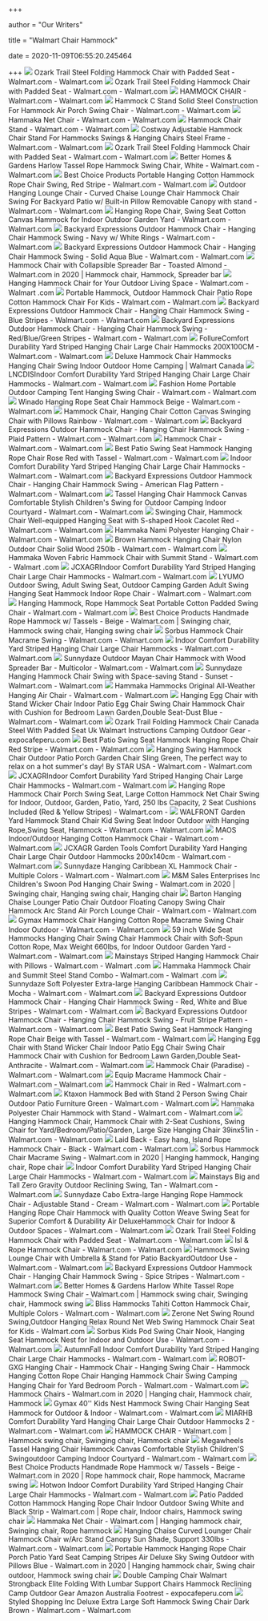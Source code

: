 +++
        
author = "Our Writers"
        
title = "Walmart Chair Hammock"
        
date = 2020-11-09T06:55:20.245464
        
+++
[ ![](https://i5.walmartimages.com/asr/4f95b0ae-38f6-4049-944f-88eae549cc75_4.eedb1b27846035142eed43f29cd280b2.png)](https://i5.walmartimages.com/asr/4f95b0ae-38f6-4049-944f-88eae549cc75_4.eedb1b27846035142eed43f29cd280b2.png) Ozark Trail Steel Folding Hammock Chair with Padded Seat - Walmart.com -  Walmart.com
[ ![](https://i5.walmartimages.com/asr/d1b208d2-dc2a-46dc-a868-7880f20cf203_1.f703da8a8f7a18c6f02a9531152bf945.jpeg)](https://i5.walmartimages.com/asr/d1b208d2-dc2a-46dc-a868-7880f20cf203_1.f703da8a8f7a18c6f02a9531152bf945.jpeg) Ozark Trail Steel Folding Hammock Chair with Padded Seat - Walmart.com -  Walmart.com
[ ![](https://i5.walmartimages.com/asr/c97f5f66-7da8-4d59-9d71-784d10e4b76d_1.76629efbaec64397909a04b81f4bca8f.jpeg?odnWidth=612&odnHeight=612&odnBg=ffffff)](https://i5.walmartimages.com/asr/c97f5f66-7da8-4d59-9d71-784d10e4b76d_1.76629efbaec64397909a04b81f4bca8f.jpeg?odnWidth=612&odnHeight=612&odnBg=ffffff) HAMMOCK CHAIR - Walmart.com - Walmart.com
[ ![](https://i5.walmartimages.com/asr/dfcb3e47-706b-4b2d-a495-d65627b0eb94_1.d1feca8501e1fde9301775e94b43fabe.jpeg?odnWidth=612&odnHeight=612&odnBg=ffffff)](https://i5.walmartimages.com/asr/dfcb3e47-706b-4b2d-a495-d65627b0eb94_1.d1feca8501e1fde9301775e94b43fabe.jpeg?odnWidth=612&odnHeight=612&odnBg=ffffff) Hammock C Stand Solid Steel Construction For Hammock Air Porch Swing Chair  - Walmart.com - Walmart.com
[ ![](https://i5.walmartimages.com/asr/d7415518-0e52-48df-aae9-183c13e75995_1.dfaa69596c6a71d0b0b6591f2c21873f.jpeg?odnWidth=612&odnHeight=612&odnBg=ffffff)](https://i5.walmartimages.com/asr/d7415518-0e52-48df-aae9-183c13e75995_1.dfaa69596c6a71d0b0b6591f2c21873f.jpeg?odnWidth=612&odnHeight=612&odnBg=ffffff) Hammaka Net Chair - Walmart.com - Walmart.com
[ ![](https://i5.walmartimages.com/asr/1d564c0f-a1b2-4ac3-860e-3d89f6b1f5fb_1.4bdbf39cae0fb6a7f0018e0333bf77d0.jpeg?odnWidth=612&odnHeight=612&odnBg=ffffff)](https://i5.walmartimages.com/asr/1d564c0f-a1b2-4ac3-860e-3d89f6b1f5fb_1.4bdbf39cae0fb6a7f0018e0333bf77d0.jpeg?odnWidth=612&odnHeight=612&odnBg=ffffff) Hammock Chair Stand - Walmart.com - Walmart.com
[ ![](https://i5.walmartimages.com/asr/0fd32468-3edc-4c7b-9b40-7d12b95dc968_1.6bd5b1c2dc74a3a799738d491705c965.jpeg?odnWidth=612&odnHeight=612&odnBg=ffffff)](https://i5.walmartimages.com/asr/0fd32468-3edc-4c7b-9b40-7d12b95dc968_1.6bd5b1c2dc74a3a799738d491705c965.jpeg?odnWidth=612&odnHeight=612&odnBg=ffffff) Costway Adjustable Hammock Chair Stand For Hammocks Swings & Hanging Chairs  Steel Frame - Walmart.com - Walmart.com
[ ![](https://i5.walmartimages.com/asr/563c0077-15ee-4357-9476-0320fde76421_2.42c767753e1a21ec82aed69b2cce1726.jpeg)](https://i5.walmartimages.com/asr/563c0077-15ee-4357-9476-0320fde76421_2.42c767753e1a21ec82aed69b2cce1726.jpeg) Ozark Trail Steel Folding Hammock Chair with Padded Seat - Walmart.com -  Walmart.com
[ ![](https://i5.walmartimages.com/asr/52b40c3a-7ceb-425b-87e5-5e975bdd8c34_1.812052cc911a1fc7d1b1e4fe162ee1ca.jpeg?odnWidth=612&odnHeight=612&odnBg=ffffff)](https://i5.walmartimages.com/asr/52b40c3a-7ceb-425b-87e5-5e975bdd8c34_1.812052cc911a1fc7d1b1e4fe162ee1ca.jpeg?odnWidth=612&odnHeight=612&odnBg=ffffff) Better Homes & Gardens Harlow Tassel Rope Hammock Swing Chair, White -  Walmart.com - Walmart.com
[ ![](https://i5.walmartimages.com/asr/9eb72ce6-c6c5-4caf-acc3-13506d5a6acf_1.9af512e512066b33351a1475102c5b41.jpeg)](https://i5.walmartimages.com/asr/9eb72ce6-c6c5-4caf-acc3-13506d5a6acf_1.9af512e512066b33351a1475102c5b41.jpeg) Best Choice Products Portable Hanging Cotton Hammock Rope Chair Swing, Red  Stripe - Walmart.com - Walmart.com
[ ![](https://i5.walmartimages.com/asr/3cd37479-4ee7-453c-bcc5-cacdcea5fd63_1.324f963556fc48a96a17ec97f8f06f65.jpeg?odnWidth=612&odnHeight=612&odnBg=ffffff)](https://i5.walmartimages.com/asr/3cd37479-4ee7-453c-bcc5-cacdcea5fd63_1.324f963556fc48a96a17ec97f8f06f65.jpeg?odnWidth=612&odnHeight=612&odnBg=ffffff) Outdoor Hanging Lounge Chair - Curved Chaise Lounge Chair Hammock Chair  Swing For Backyard Patio w/ Built-in Pillow Removable Canopy with stand -  Walmart.com - Walmart.com
[ ![](https://i5.walmartimages.com/asr/848f2b2e-cfab-41b6-883b-980a68ba20a3_1.a8e8f0148e29cd3f3dda22687b30ce22.jpeg?odnWidth=612&odnHeight=612&odnBg=ffffff)](https://i5.walmartimages.com/asr/848f2b2e-cfab-41b6-883b-980a68ba20a3_1.a8e8f0148e29cd3f3dda22687b30ce22.jpeg?odnWidth=612&odnHeight=612&odnBg=ffffff) Hanging Rope Chair, Swing Seat Cotton Canvas Hammock for Indoor Outdoor  Garden Yard - Walmart.com - Walmart.com
[ ![](https://i5.walmartimages.com/asr/6edf7999-69e3-4d2d-a949-255160d56afb_1.6b7451a274f099387aa8d42045888b6d.jpeg?odnWidth=612&odnHeight=612&odnBg=ffffff)](https://i5.walmartimages.com/asr/6edf7999-69e3-4d2d-a949-255160d56afb_1.6b7451a274f099387aa8d42045888b6d.jpeg?odnWidth=612&odnHeight=612&odnBg=ffffff) Backyard Expressions Outdoor Hammock Chair - Hanging Chair Hammock Swing -  Navy w/ White Rings - Walmart.com - Walmart.com
[ ![](https://i5.walmartimages.com/asr/e62ad714-921b-4410-8b0d-4bce4cff152b_1.f912b4dd78548a3c701ed8b4f871af56.jpeg?odnWidth=612&odnHeight=612&odnBg=ffffff)](https://i5.walmartimages.com/asr/e62ad714-921b-4410-8b0d-4bce4cff152b_1.f912b4dd78548a3c701ed8b4f871af56.jpeg?odnWidth=612&odnHeight=612&odnBg=ffffff) Backyard Expressions Outdoor Hammock Chair - Hanging Chair Hammock Swing -  Solid Aqua Blue - Walmart.com - Walmart.com
[ ![](https://i.pinimg.com/originals/e4/15/2e/e4152ea1b7d854c76adcbe86ffa8b401.jpg)](https://i.pinimg.com/originals/e4/15/2e/e4152ea1b7d854c76adcbe86ffa8b401.jpg) Hammock Chair with Collapsible Spreader Bar - Toasted Almond - Walmart.com  in 2020 | Hammock chair, Hammock, Spreader bar
[ ![](https://i5.walmartimages.com/asr/c2ee1e68-82c8-41a2-98dd-4acaef957c38.041e648fd2bff118f9b04d79c91dc5fb.jpeg?odnWidth=612&odnHeight=612&odnBg=ffffff)](https://i5.walmartimages.com/asr/c2ee1e68-82c8-41a2-98dd-4acaef957c38.041e648fd2bff118f9b04d79c91dc5fb.jpeg?odnWidth=612&odnHeight=612&odnBg=ffffff) Hanging Hammock Chair for Your Outdoor Living Space - Walmart.com - Walmart .com
[ ![](https://i5.walmartimages.com/asr/dfa802de-00b8-48af-8ec7-34b81621d662_1.da2b8a71fbbbb9dbbc8352104dbd9ebb.jpeg?odnWidth=612&odnHeight=612&odnBg=ffffff)](https://i5.walmartimages.com/asr/dfa802de-00b8-48af-8ec7-34b81621d662_1.da2b8a71fbbbb9dbbc8352104dbd9ebb.jpeg?odnWidth=612&odnHeight=612&odnBg=ffffff) Portable Hammock, Outdoor Hammock Chair Patio Rope Cotton Hammock Chair For  Kids - Walmart.com - Walmart.com
[ ![](https://i5.walmartimages.com/asr/54104f4c-2ab3-4c13-95dd-81a62aafbab8_1.12ac48cad2ba02eac857ff0735ad4bcf.jpeg?odnWidth=612&odnHeight=612&odnBg=ffffff)](https://i5.walmartimages.com/asr/54104f4c-2ab3-4c13-95dd-81a62aafbab8_1.12ac48cad2ba02eac857ff0735ad4bcf.jpeg?odnWidth=612&odnHeight=612&odnBg=ffffff) Backyard Expressions Outdoor Hammock Chair - Hanging Chair Hammock Swing -  Blue Stripes - Walmart.com - Walmart.com
[ ![](https://i5.walmartimages.com/asr/83867843-be7b-461d-946b-0b2318143a0d_3.d6d711eada0b861e0065fffac0723c52.jpeg?odnWidth=612&odnHeight=612&odnBg=ffffff)](https://i5.walmartimages.com/asr/83867843-be7b-461d-946b-0b2318143a0d_3.d6d711eada0b861e0065fffac0723c52.jpeg?odnWidth=612&odnHeight=612&odnBg=ffffff) Backyard Expressions Outdoor Hammock Chair - Hanging Chair Hammock Swing -  Red/Blue/Green Stripes - Walmart.com - Walmart.com
[ ![](https://i5.walmartimages.com/asr/c2d487e4-c6a1-4f3b-8091-2d8e3f89a8d2.a36f20aea17313571d071fc57ea8782f.jpeg?odnWidth=612&odnHeight=612&odnBg=ffffff)](https://i5.walmartimages.com/asr/c2d487e4-c6a1-4f3b-8091-2d8e3f89a8d2.a36f20aea17313571d071fc57ea8782f.jpeg?odnWidth=612&odnHeight=612&odnBg=ffffff) FollureComfort Durability Yard Striped Hanging Chair Large Chair Hammocks  200X100CM - Walmart.com - Walmart.com
[ ![](https://i5.walmartimages.com/asr/a63e08a4-c517-451c-87db-a5e96310e66d_1.3dbd0e87257e60d120a46c68a014f897.jpeg?odnHeight=2000&odnWidth=2000&odnBg=ffffff)](https://i5.walmartimages.com/asr/a63e08a4-c517-451c-87db-a5e96310e66d_1.3dbd0e87257e60d120a46c68a014f897.jpeg?odnHeight=2000&odnWidth=2000&odnBg=ffffff) Deluxe Hammock Chair Hammocks Hanging Chair Swing Indoor Outdoor Home  Camping | Walmart Canada
[ ![](https://i5.walmartimages.com/asr/70e507ff-012d-4285-8632-454e2dba0e37.2db825ed3684a47923f7b6b4b64ca50a.jpeg?odnWidth=612&odnHeight=612&odnBg=ffffff)](https://i5.walmartimages.com/asr/70e507ff-012d-4285-8632-454e2dba0e37.2db825ed3684a47923f7b6b4b64ca50a.jpeg?odnWidth=612&odnHeight=612&odnBg=ffffff) LNCDISIndoor Comfort Durability Yard Striped Hanging Chair Large Chair  Hammocks - Walmart.com - Walmart.com
[ ![](https://i5.walmartimages.com/asr/f55a170f-9a11-4c43-b518-6213eccc27eb.fcbee71d60c51e8929c32244e006a538.jpeg?odnWidth=612&odnHeight=612&odnBg=ffffff)](https://i5.walmartimages.com/asr/f55a170f-9a11-4c43-b518-6213eccc27eb.fcbee71d60c51e8929c32244e006a538.jpeg?odnWidth=612&odnHeight=612&odnBg=ffffff) Fashion Home Portable Outdoor Camping Tent Hanging Swing Chair - Walmart.com  - Walmart.com
[ ![](https://i5.walmartimages.com/asr/d1648786-f84f-47ea-92a3-0d5cf5084237_1.c2de5f66983fa841012c5d967eb499d8.jpeg?odnWidth=612&odnHeight=612&odnBg=ffffff)](https://i5.walmartimages.com/asr/d1648786-f84f-47ea-92a3-0d5cf5084237_1.c2de5f66983fa841012c5d967eb499d8.jpeg?odnWidth=612&odnHeight=612&odnBg=ffffff) Winado Hanging Rope Seat Chair Hammock Beige - Walmart.com - Walmart.com
[ ![](https://i5.walmartimages.com/asr/55895bea-34a6-4452-9dd2-46a0048833d6_1.e1d1b23e4bc0a6cf78447abc4789d4cc.jpeg?odnWidth=612&odnHeight=612&odnBg=ffffff)](https://i5.walmartimages.com/asr/55895bea-34a6-4452-9dd2-46a0048833d6_1.e1d1b23e4bc0a6cf78447abc4789d4cc.jpeg?odnWidth=612&odnHeight=612&odnBg=ffffff) Hammock Chair, Hanging Chair Cotton Canvas Swinging Chair with Pillows  Rainbow - Walmart.com - Walmart.com
[ ![](https://i5.walmartimages.com/asr/8da98710-d1af-456e-9fc6-3609f8727fc5_1.79ad0f355a903f58975047a41a54560e.jpeg?odnWidth=612&odnHeight=612&odnBg=ffffff)](https://i5.walmartimages.com/asr/8da98710-d1af-456e-9fc6-3609f8727fc5_1.79ad0f355a903f58975047a41a54560e.jpeg?odnWidth=612&odnHeight=612&odnBg=ffffff) Backyard Expressions Outdoor Hammock Chair - Hanging Chair Hammock Swing -  Plaid Pattern - Walmart.com - Walmart.com
[ ![](https://i5.walmartimages.com/asr/095158c2-9a42-4b2f-941a-c24f6a49a562.3caf882b84eb13413697ac7ef59ecf60.jpeg?odnWidth=612&odnHeight=612&odnBg=ffffff)](https://i5.walmartimages.com/asr/095158c2-9a42-4b2f-941a-c24f6a49a562.3caf882b84eb13413697ac7ef59ecf60.jpeg?odnWidth=612&odnHeight=612&odnBg=ffffff) Hammock Chair - Walmart.com - Walmart.com
[ ![](https://i5.walmartimages.com/asr/a68c5651-3d77-46d9-a405-7b65e87eda40_1.c1df4533999e2c0bace59dd09c7ae697.jpeg?odnWidth=612&odnHeight=612&odnBg=ffffff)](https://i5.walmartimages.com/asr/a68c5651-3d77-46d9-a405-7b65e87eda40_1.c1df4533999e2c0bace59dd09c7ae697.jpeg?odnWidth=612&odnHeight=612&odnBg=ffffff) Best Patio Swing Seat Hammock Hanging Rope Chair Rose Red with Tassel -  Walmart.com - Walmart.com
[ ![](https://i5.walmartimages.com/asr/c03851e3-a404-4f91-ad15-4d1373d880ce.98c212cb9ab787a2105e156688214e80.jpeg?odnWidth=612&odnHeight=612&odnBg=ffffff)](https://i5.walmartimages.com/asr/c03851e3-a404-4f91-ad15-4d1373d880ce.98c212cb9ab787a2105e156688214e80.jpeg?odnWidth=612&odnHeight=612&odnBg=ffffff) Indoor Comfort Durability Yard Striped Hanging Chair Large Chair Hammocks -  Walmart.com - Walmart.com
[ ![](https://i5.walmartimages.com/asr/56552a8e-beba-4a87-a810-46a3973026b4_1.4ba82ee837695de52f86dae61c52ae5d.jpeg?odnWidth=612&odnHeight=612&odnBg=ffffff)](https://i5.walmartimages.com/asr/56552a8e-beba-4a87-a810-46a3973026b4_1.4ba82ee837695de52f86dae61c52ae5d.jpeg?odnWidth=612&odnHeight=612&odnBg=ffffff) Backyard Expressions Outdoor Hammock Chair - Hanging Chair Hammock Swing -  American Flag Pattern - Walmart.com - Walmart.com
[ ![](https://i5.walmartimages.com/asr/3ec47f3f-520b-4be0-907f-094311ed0b00.9993b27d0a0f8f6dbb86b3d0a00b8b35.jpeg?odnWidth=612&odnHeight=612&odnBg=ffffff)](https://i5.walmartimages.com/asr/3ec47f3f-520b-4be0-907f-094311ed0b00.9993b27d0a0f8f6dbb86b3d0a00b8b35.jpeg?odnWidth=612&odnHeight=612&odnBg=ffffff) Tassel Hanging Chair Hammock Canvas Comfortable Stylish Children's Swing  for Outdoor Camping Indoor Courtyard - Walmart.com - Walmart.com
[ ![](https://i5.walmartimages.com/asr/289ce5a3-992d-4621-b9ad-e927908635ea.1a6c64906c30628a601542c482cbd3a3.jpeg?odnWidth=612&odnHeight=612&odnBg=ffffff)](https://i5.walmartimages.com/asr/289ce5a3-992d-4621-b9ad-e927908635ea.1a6c64906c30628a601542c482cbd3a3.jpeg?odnWidth=612&odnHeight=612&odnBg=ffffff) Swinging Chair, Hammock Chair Well-equipped Hanging Seat with S-shaped Hook  Cacolet Red - Walmart.com - Walmart.com
[ ![](https://i5.walmartimages.com/asr/1f8ffa83-ba04-4761-bdf1-3858906b6c9d_1.68978b4ffe5709530f2623ac32d9808a.jpeg?odnWidth=612&odnHeight=612&odnBg=ffffff)](https://i5.walmartimages.com/asr/1f8ffa83-ba04-4761-bdf1-3858906b6c9d_1.68978b4ffe5709530f2623ac32d9808a.jpeg?odnWidth=612&odnHeight=612&odnBg=ffffff) Hammaka Nami Polyester Hanging Chair - Walmart.com - Walmart.com
[ ![](https://i5.walmartimages.com/asr/f3693f1c-bb3a-47c4-86f0-3f4efc2d8cf7_1.9845c780b3704704e2c3045b81016185.jpeg?odnWidth=612&odnHeight=612&odnBg=ffffff)](https://i5.walmartimages.com/asr/f3693f1c-bb3a-47c4-86f0-3f4efc2d8cf7_1.9845c780b3704704e2c3045b81016185.jpeg?odnWidth=612&odnHeight=612&odnBg=ffffff) Brown Hammock Hanging Chair Nylon Outdoor Chair Solid Wood 250lb - Walmart.com  - Walmart.com
[ ![](https://i5.walmartimages.com/asr/2d44f321-a4e3-4e6c-aa62-d849c2bce7ea_1.f5744e1022749ed3a6f822d4d3671355.jpeg?odnWidth=612&odnHeight=612&odnBg=ffffff)](https://i5.walmartimages.com/asr/2d44f321-a4e3-4e6c-aa62-d849c2bce7ea_1.f5744e1022749ed3a6f822d4d3671355.jpeg?odnWidth=612&odnHeight=612&odnBg=ffffff) Hammaka Woven Fabric Hammock Chair with Summit Stand - Walmart.com - Walmart .com
[ ![](https://i5.walmartimages.com/asr/d2677612-7894-4e32-8f06-91040da31d1e.77f93dad90998d2a2b8e08c381a4e22e.jpeg?odnWidth=612&odnHeight=612&odnBg=ffffff)](https://i5.walmartimages.com/asr/d2677612-7894-4e32-8f06-91040da31d1e.77f93dad90998d2a2b8e08c381a4e22e.jpeg?odnWidth=612&odnHeight=612&odnBg=ffffff) JCXAGRIndoor Comfort Durability Yard Striped Hanging Chair Large Chair  Hammocks - Walmart.com - Walmart.com
[ ![](https://i5.walmartimages.com/asr/ee7147c1-416f-4dc9-aad4-7d4815fb41d2_1.b821707f905ae75b42759cd2baba65de.jpeg?odnWidth=612&odnHeight=612&odnBg=ffffff)](https://i5.walmartimages.com/asr/ee7147c1-416f-4dc9-aad4-7d4815fb41d2_1.b821707f905ae75b42759cd2baba65de.jpeg?odnWidth=612&odnHeight=612&odnBg=ffffff) LYUMO Outdoor Swing, Adult Swing Seat, Outdoor Camping Garden Adult Swing  Hanging Seat Hammock Indoor Rope Chair - Walmart.com - Walmart.com
[ ![](https://i5.walmartimages.com/asr/5a9bd14b-ad8b-4dcb-b2f6-8e2ed18c4a4d_1.7f4a95b7b5c97a646e32073fe0e83763.jpeg?odnWidth=612&odnHeight=612&odnBg=ffffff)](https://i5.walmartimages.com/asr/5a9bd14b-ad8b-4dcb-b2f6-8e2ed18c4a4d_1.7f4a95b7b5c97a646e32073fe0e83763.jpeg?odnWidth=612&odnHeight=612&odnBg=ffffff) Hanging Hammock, Rope Hammock Seat Portable Cotton Padded Swing Chair -  Walmart.com - Walmart.com
[ ![](https://i.pinimg.com/474x/15/03/7f/15037f3a78c5b8d1e2ab8abe0dd8be6d.jpg)](https://i.pinimg.com/474x/15/03/7f/15037f3a78c5b8d1e2ab8abe0dd8be6d.jpg) Best Choice Products Handmade Rope Hammock w/ Tassels - Beige - Walmart.com  | Swinging chair, Hammock swing chair, Hanging swing chair
[ ![](https://i5.walmartimages.com/asr/71930400-56ad-4c97-8b95-9250fb0d9fc4_1.615182e85901ed618b4f677f0e1e4274.jpeg?odnWidth=612&odnHeight=612&odnBg=ffffff)](https://i5.walmartimages.com/asr/71930400-56ad-4c97-8b95-9250fb0d9fc4_1.615182e85901ed618b4f677f0e1e4274.jpeg?odnWidth=612&odnHeight=612&odnBg=ffffff) Sorbus Hammock Chair Macrame Swing - Walmart.com - Walmart.com
[ ![](https://i5.walmartimages.com/asr/9f9a2aa7-920c-4093-a75e-879b345a7d90.542d038473c1ec00aa4bb0bcd1d08380.jpeg?odnWidth=612&odnHeight=612&odnBg=ffffff)](https://i5.walmartimages.com/asr/9f9a2aa7-920c-4093-a75e-879b345a7d90.542d038473c1ec00aa4bb0bcd1d08380.jpeg?odnWidth=612&odnHeight=612&odnBg=ffffff) Indoor Comfort Durability Yard Striped Hanging Chair Large Chair Hammocks -  Walmart.com - Walmart.com
[ ![](https://i5.walmartimages.com/asr/34fc144a-e69c-4377-a151-7935714ea580_1.d035d7059e90939960a3259edd117588.jpeg?odnWidth=612&odnHeight=612&odnBg=ffffff)](https://i5.walmartimages.com/asr/34fc144a-e69c-4377-a151-7935714ea580_1.d035d7059e90939960a3259edd117588.jpeg?odnWidth=612&odnHeight=612&odnBg=ffffff) Sunnydaze Outdoor Mayan Chair Hammock with Wood Spreader Bar - Multicolor -  Walmart.com - Walmart.com
[ ![](https://i5.walmartimages.com/asr/35540fe7-764a-4ddf-8679-dd06e82ba385_1.6754f33f2cc24dd8e86748c22eeea675.jpeg?odnWidth=612&odnHeight=612&odnBg=ffffff)](https://i5.walmartimages.com/asr/35540fe7-764a-4ddf-8679-dd06e82ba385_1.6754f33f2cc24dd8e86748c22eeea675.jpeg?odnWidth=612&odnHeight=612&odnBg=ffffff) Sunnydaze Hanging Hammock Chair Swing with Space-saving Stand - Sunset -  Walmart.com - Walmart.com
[ ![](https://i5.walmartimages.com/asr/218daeeb-be14-4595-8841-8ab5511b6ed2_1.c4849b8f5043e536921970aaec660cd4.jpeg?odnWidth=612&odnHeight=612&odnBg=ffffff)](https://i5.walmartimages.com/asr/218daeeb-be14-4595-8841-8ab5511b6ed2_1.c4849b8f5043e536921970aaec660cd4.jpeg?odnWidth=612&odnHeight=612&odnBg=ffffff) Hammaka Hammocks Original All-Weather Hanging Air Chair - Walmart.com -  Walmart.com
[ ![](https://i5.walmartimages.com/asr/c36d66c8-640e-4284-9607-4ff0bb399caf.ec2db3c40fc29490856d5cd132ef0ece.jpeg?odnWidth=2000&odnHeight=2000&odnBg=ffffff)](https://i5.walmartimages.com/asr/c36d66c8-640e-4284-9607-4ff0bb399caf.ec2db3c40fc29490856d5cd132ef0ece.jpeg?odnWidth=2000&odnHeight=2000&odnBg=ffffff) Hanging Egg Chair with Stand Wicker Chair Indoor Patio Egg Chair Swing  Chair Hammock Chair with Cushion for Bedroom Lawn Garden,Double Seat-Dust  Blue - Walmart.com - Walmart.com
[ ![](https://www.expocafeperu.com/w/2020/08/ozark-trail-folding-hammock-chair-canada-steel-with-padded-seat-uk-walmart-instructions-camping.JPG)](https://www.expocafeperu.com/w/2020/08/ozark-trail-folding-hammock-chair-canada-steel-with-padded-seat-uk-walmart-instructions-camping.JPG) Ozark Trail Folding Hammock Chair Canada Steel With Padded Seat Uk Walmart  Instructions Camping Outdoor Gear - expocafeperu.com
[ ![](https://i5.walmartimages.com/asr/258fd479-b1ce-4910-8966-cd5491d17328_1.993147d2771c48efca1d665bd45055e8.jpeg?odnWidth=612&odnHeight=612&odnBg=ffffff)](https://i5.walmartimages.com/asr/258fd479-b1ce-4910-8966-cd5491d17328_1.993147d2771c48efca1d665bd45055e8.jpeg?odnWidth=612&odnHeight=612&odnBg=ffffff) Best Patio Swing Seat Hammock Hanging Rope Chair Red Stripe - Walmart.com -  Walmart.com
[ ![](https://i5.walmartimages.com/asr/9fd680ed-2908-4e3c-89b3-a2f8398a5013_1.42aa014e31579a376424900fc02103de.jpeg?odnWidth=612&odnHeight=612&odnBg=ffffff)](https://i5.walmartimages.com/asr/9fd680ed-2908-4e3c-89b3-a2f8398a5013_1.42aa014e31579a376424900fc02103de.jpeg?odnWidth=612&odnHeight=612&odnBg=ffffff) Hanging Swing Hammock Chair Outdoor Patio Porch Garden Chair Sling Green,  The perfect way to relax on a hot summer's day! By STAR USA - Walmart.com -  Walmart.com
[ ![](https://i5.walmartimages.com/asr/7dadac6d-406d-4920-8770-0cea61ff8afa.a8aac394fa43ef4dc0e6e42493ff5825.jpeg?odnWidth=612&odnHeight=612&odnBg=ffffff)](https://i5.walmartimages.com/asr/7dadac6d-406d-4920-8770-0cea61ff8afa.a8aac394fa43ef4dc0e6e42493ff5825.jpeg?odnWidth=612&odnHeight=612&odnBg=ffffff) JCXAGRIndoor Comfort Durability Yard Striped Hanging Chair Large Chair  Hammocks - Walmart.com - Walmart.com
[ ![](https://i5.walmartimages.com/asr/63deafc4-c099-4beb-a314-cf622fd207fd_1.3e059771472073bc43e00cc8692f8046.jpeg?odnWidth=612&odnHeight=612&odnBg=ffffff)](https://i5.walmartimages.com/asr/63deafc4-c099-4beb-a314-cf622fd207fd_1.3e059771472073bc43e00cc8692f8046.jpeg?odnWidth=612&odnHeight=612&odnBg=ffffff) Hanging Rope Hammock Chair Porch Swing Seat, Large Cotton Hammock Net Chair  Swing for Indoor, Outdoor, Garden, Patio, Yard, 250 lbs Capacity, 2 Seat  Cushions Included (Red & Yellow Stripes) - Walmart.com -
[ ![](https://i5.walmartimages.com/asr/4bd3d49a-0cc4-4894-b120-df348095e679_1.53c7bf49eecc4b8edcf8180b59f2a622.jpeg?odnWidth=612&odnHeight=612&odnBg=ffffff)](https://i5.walmartimages.com/asr/4bd3d49a-0cc4-4894-b120-df348095e679_1.53c7bf49eecc4b8edcf8180b59f2a622.jpeg?odnWidth=612&odnHeight=612&odnBg=ffffff) WALFRONT Garden Yard Hammock Stand Chair Kid Swing Seat Indoor Outdoor with  Hanging Rope,Swing Seat, Hammock - Walmart.com - Walmart.com
[ ![](https://i5.walmartimages.com/asr/e7d169b8-54a9-4906-8a68-cb0b64a3670e_1.234a2e560be14d2be69f87d81a45627c.jpeg?odnWidth=612&odnHeight=612&odnBg=ffffff)](https://i5.walmartimages.com/asr/e7d169b8-54a9-4906-8a68-cb0b64a3670e_1.234a2e560be14d2be69f87d81a45627c.jpeg?odnWidth=612&odnHeight=612&odnBg=ffffff) MAOS Indoor/Outdoor Hanging Cotton Hammock Chair - Walmart.com - Walmart.com
[ ![](https://i5.walmartimages.com/asr/06437450-5d29-4106-9fa0-f354a6b3edc0.7397862c946d1d2c9171e33edc8093bd.jpeg?odnWidth=612&odnHeight=612&odnBg=ffffff)](https://i5.walmartimages.com/asr/06437450-5d29-4106-9fa0-f354a6b3edc0.7397862c946d1d2c9171e33edc8093bd.jpeg?odnWidth=612&odnHeight=612&odnBg=ffffff) JCXAGR Garden Tools Comfort Durability Yard Hanging Chair Large Chair  Outdoor Hammocks 200x140cm - Walmart.com - Walmart.com
[ ![](https://i5.walmartimages.com/asr/db3e47a7-68de-4d51-9cea-c64a30c0d7bd.714082920ca64a04ae295aa1a278f438.jpeg?odnWidth=612&odnHeight=612&odnBg=ffffff)](https://i5.walmartimages.com/asr/db3e47a7-68de-4d51-9cea-c64a30c0d7bd.714082920ca64a04ae295aa1a278f438.jpeg?odnWidth=612&odnHeight=612&odnBg=ffffff) Sunnydaze Hanging Caribbean XL Hammock Chair - Multiple Colors - Walmart.com  - Walmart.com
[ ![](https://i.pinimg.com/originals/b5/ce/08/b5ce08d04a4ba92743625013377756e1.jpg)](https://i.pinimg.com/originals/b5/ce/08/b5ce08d04a4ba92743625013377756e1.jpg) M&M Sales Enterprises Inc Children's Swoon Pod Hanging Chair Swing - Walmart.com  in 2020 | Swinging chair, Hanging swing chair, Hanging chair
[ ![](https://i5.walmartimages.com/asr/56c0dde1-91a8-4945-9982-7a08746d2839_1.870bdfa7c6cc71a4a75323986d06f61f.jpeg?odnWidth=612&odnHeight=612&odnBg=ffffff)](https://i5.walmartimages.com/asr/56c0dde1-91a8-4945-9982-7a08746d2839_1.870bdfa7c6cc71a4a75323986d06f61f.jpeg?odnWidth=612&odnHeight=612&odnBg=ffffff) Barton Hanging Chaise Lounger Patio Chair Outdoor Floating Canopy Swing  Chair Hammock Arc Stand Air Porch Lounge Chair - Walmart.com - Walmart.com
[ ![](https://i5.walmartimages.com/asr/ef936b19-465f-4c5d-a139-4c6b17aa4935.908c2bfb55e033f7ee4844dcee45c76b.jpeg?odnWidth=612&odnHeight=612&odnBg=ffffff)](https://i5.walmartimages.com/asr/ef936b19-465f-4c5d-a139-4c6b17aa4935.908c2bfb55e033f7ee4844dcee45c76b.jpeg?odnWidth=612&odnHeight=612&odnBg=ffffff) Gymax Hammock Chair Hanging Cotton Rope Macrame Swing Chair Indoor Outdoor  - Walmart.com - Walmart.com
[ ![](https://i5.walmartimages.com/asr/cc7ea7ce-afc3-4cff-a66a-3a7c8d7e7357.042068f044b2e863908c1ed906a209b4.jpeg?odnWidth=612&odnHeight=612&odnBg=ffffff)](https://i5.walmartimages.com/asr/cc7ea7ce-afc3-4cff-a66a-3a7c8d7e7357.042068f044b2e863908c1ed906a209b4.jpeg?odnWidth=612&odnHeight=612&odnBg=ffffff) 59 inch Wide Seat Hammocks Hanging Chair Swing Chair Hammock Chair with  Soft-Spun Cotton Rope, Max Weight 660lbs, for Indoor Outdoor Garden Yard -  Walmart.com - Walmart.com
[ ![](https://i5.walmartimages.com/asr/3c718e58-9db7-4bba-a1da-fbe403bf73ff_2.8d32f55c7462a4e62de7e53209f57f13.jpeg?odnWidth=612&odnHeight=612&odnBg=ffffff)](https://i5.walmartimages.com/asr/3c718e58-9db7-4bba-a1da-fbe403bf73ff_2.8d32f55c7462a4e62de7e53209f57f13.jpeg?odnWidth=612&odnHeight=612&odnBg=ffffff) Mainstays Striped Hanging Hammock Chair with Pillows - Walmart.com - Walmart .com
[ ![](https://i5.walmartimages.com/asr/252ea581-562d-476a-889c-683f987cd9f1_1.e8d4ef541d1143176d31866607517eaa.jpeg?odnWidth=612&odnHeight=612&odnBg=ffffff)](https://i5.walmartimages.com/asr/252ea581-562d-476a-889c-683f987cd9f1_1.e8d4ef541d1143176d31866607517eaa.jpeg?odnWidth=612&odnHeight=612&odnBg=ffffff) Hammaka Hammock Chair and Summit Steel Stand Combo - Walmart.com - Walmart .com
[ ![](https://i5.walmartimages.com/asr/ae38779d-4408-4227-a9a9-8c8e248b3995_1.c9da94ec987e714495517da88bce3ba4.jpeg?odnWidth=612&odnHeight=612&odnBg=ffffff)](https://i5.walmartimages.com/asr/ae38779d-4408-4227-a9a9-8c8e248b3995_1.c9da94ec987e714495517da88bce3ba4.jpeg?odnWidth=612&odnHeight=612&odnBg=ffffff) Sunnydaze Soft Polyester Extra-large Hanging Caribbean Hammock Chair -  Mocha - Walmart.com - Walmart.com
[ ![](https://i5.walmartimages.com/asr/c7f834f9-669e-4030-8a4c-ee4a99059e64_1.3817fdf4964446684cad400877a5eb65.jpeg?odnWidth=612&odnHeight=612&odnBg=ffffff)](https://i5.walmartimages.com/asr/c7f834f9-669e-4030-8a4c-ee4a99059e64_1.3817fdf4964446684cad400877a5eb65.jpeg?odnWidth=612&odnHeight=612&odnBg=ffffff) Backyard Expressions Outdoor Hammock Chair - Hanging Chair Hammock Swing -  Red, White and Blue Stripes - Walmart.com - Walmart.com
[ ![](https://i5.walmartimages.com/asr/90727513-c4d7-42d2-a963-38e131c71aea_1.d65265c60a389dad8daa547b68f2dc8c.jpeg?odnWidth=612&odnHeight=612&odnBg=ffffff)](https://i5.walmartimages.com/asr/90727513-c4d7-42d2-a963-38e131c71aea_1.d65265c60a389dad8daa547b68f2dc8c.jpeg?odnWidth=612&odnHeight=612&odnBg=ffffff) Backyard Expressions Outdoor Hammock Chair - Hanging Chair Hammock Swing -  Fruit Stripe Pattern - Walmart.com - Walmart.com
[ ![](https://i5.walmartimages.com/asr/75f5ef2a-3841-4e7a-b57c-c7838108bb73_1.d4d2a75954e65fa755b3e037eb12f258.jpeg?odnWidth=612&odnHeight=612&odnBg=ffffff)](https://i5.walmartimages.com/asr/75f5ef2a-3841-4e7a-b57c-c7838108bb73_1.d4d2a75954e65fa755b3e037eb12f258.jpeg?odnWidth=612&odnHeight=612&odnBg=ffffff) Best Patio Swing Seat Hammock Hanging Rope Chair Beige with Tassel - Walmart.com  - Walmart.com
[ ![](https://i5.walmartimages.com/asr/e199cb48-2713-44a3-b9dc-64261bf8e6b9.0c26bdf34fda705e78a1566ccdcd774c.jpeg?odnWidth=612&odnHeight=612&odnBg=ffffff)](https://i5.walmartimages.com/asr/e199cb48-2713-44a3-b9dc-64261bf8e6b9.0c26bdf34fda705e78a1566ccdcd774c.jpeg?odnWidth=612&odnHeight=612&odnBg=ffffff) Hanging Egg Chair with Stand Wicker Chair Indoor Patio Egg Chair Swing  Chair Hammock Chair with Cushion for Bedroom Lawn Garden,Double Seat-Anthracite  - Walmart.com - Walmart.com
[ ![](https://i5.walmartimages.com/asr/fc04b911-5bba-4160-801a-bf06cf463b42_1.f0bfc101fe311689cbd5964f0c1dbcbe.jpeg?odnWidth=612&odnHeight=612&odnBg=ffffff)](https://i5.walmartimages.com/asr/fc04b911-5bba-4160-801a-bf06cf463b42_1.f0bfc101fe311689cbd5964f0c1dbcbe.jpeg?odnWidth=612&odnHeight=612&odnBg=ffffff) Hammock Chair (Paradise) - Walmart.com - Walmart.com
[ ![](https://i5.walmartimages.com/asr/aa5715ea-6937-4cf7-a79a-5b108719c08d_1.9caddbe5346cda569d6acc6e0b875b48.jpeg?odnWidth=612&odnHeight=612&odnBg=ffffff)](https://i5.walmartimages.com/asr/aa5715ea-6937-4cf7-a79a-5b108719c08d_1.9caddbe5346cda569d6acc6e0b875b48.jpeg?odnWidth=612&odnHeight=612&odnBg=ffffff) Equip Macrame Hammock Chair - Walmart.com - Walmart.com
[ ![](https://i5.walmartimages.com/asr/1c905284-1ea6-4685-9dde-0dfad354ab29_1.33c929f7b88be47e9c743d41755bdc22.jpeg?odnWidth=612&odnHeight=612&odnBg=ffffff)](https://i5.walmartimages.com/asr/1c905284-1ea6-4685-9dde-0dfad354ab29_1.33c929f7b88be47e9c743d41755bdc22.jpeg?odnWidth=612&odnHeight=612&odnBg=ffffff) Hammock Chair in Red - Walmart.com - Walmart.com
[ ![](https://i5.walmartimages.com/asr/dad4e6c7-7df6-4069-b1a4-323c4b9b0ab0_1.4802cc69c3377e44fb35685b4bc0e6e3.jpeg?odnWidth=612&odnHeight=612&odnBg=ffffff)](https://i5.walmartimages.com/asr/dad4e6c7-7df6-4069-b1a4-323c4b9b0ab0_1.4802cc69c3377e44fb35685b4bc0e6e3.jpeg?odnWidth=612&odnHeight=612&odnBg=ffffff) Ktaxon Hammock Bed with Stand 2 Person Swing Chair Outdoor Patio Furniture  Green - Walmart.com - Walmart.com
[ ![](https://i5.walmartimages.com/asr/3f5e4804-7cf3-4a51-bccb-3b05ffe007a9_1.cedd0a7ca83a1946e07d7a5b125d9539.jpeg?odnWidth=612&odnHeight=612&odnBg=ffffff)](https://i5.walmartimages.com/asr/3f5e4804-7cf3-4a51-bccb-3b05ffe007a9_1.cedd0a7ca83a1946e07d7a5b125d9539.jpeg?odnWidth=612&odnHeight=612&odnBg=ffffff) Hammaka Polyester Chair Hammock with Stand - Walmart.com - Walmart.com
[ ![](https://i5.walmartimages.com/asr/cc2293d4-76d4-49ed-afc0-6130db978d1f.73a2a3dd5469be7395006eb2dadcdb9f.jpeg?odnWidth=612&odnHeight=612&odnBg=ffffff)](https://i5.walmartimages.com/asr/cc2293d4-76d4-49ed-afc0-6130db978d1f.73a2a3dd5469be7395006eb2dadcdb9f.jpeg?odnWidth=612&odnHeight=612&odnBg=ffffff) Hanging Hammock Chair, Hammock Chair with 2-Seat Cushions, Swing Chair for  Yard/Bedroom/Patio/Garden, Large Size Hanging Chair 39inx51in - Walmart.com  - Walmart.com
[ ![](https://i5.walmartimages.com/asr/a9406a1a-60d9-4607-86c8-868a7df30e18_1.c1980da1b71dad06ec33a064aeece184.jpeg?odnWidth=612&odnHeight=612&odnBg=ffffff)](https://i5.walmartimages.com/asr/a9406a1a-60d9-4607-86c8-868a7df30e18_1.c1980da1b71dad06ec33a064aeece184.jpeg?odnWidth=612&odnHeight=612&odnBg=ffffff) Laid Back - Easy hang, Island Rope Hammock Chair - Black - Walmart.com -  Walmart.com
[ ![](https://i.pinimg.com/236x/ed/23/48/ed2348794d84db3e031063efbf2d3f68.jpg)](https://i.pinimg.com/236x/ed/23/48/ed2348794d84db3e031063efbf2d3f68.jpg) Sorbus Hammock Chair Macrame Swing - Walmart.com in 2020 | Hanging hammock,  Hanging chair, Rope chair
[ ![](https://i5.walmartimages.com/asr/5ce0b082-ae4f-4b37-b06d-b4c8625a532d.333b98b84feb1fd92914d3ae97161b4c.jpeg?odnWidth=612&odnHeight=612&odnBg=ffffff)](https://i5.walmartimages.com/asr/5ce0b082-ae4f-4b37-b06d-b4c8625a532d.333b98b84feb1fd92914d3ae97161b4c.jpeg?odnWidth=612&odnHeight=612&odnBg=ffffff) Indoor Comfort Durability Yard Striped Hanging Chair Large Chair Hammocks -  Walmart.com - Walmart.com
[ ![](https://i5.walmartimages.com/asr/7b91cbec-50d5-478d-80e7-844a4aba4833_2.1e97ca3be3655741869eabc16b8140ff.jpeg)](https://i5.walmartimages.com/asr/7b91cbec-50d5-478d-80e7-844a4aba4833_2.1e97ca3be3655741869eabc16b8140ff.jpeg) Mainstays Big and Tall Zero Gravity Outdoor Reclining Swing, Tan - Walmart.com  - Walmart.com
[ ![](https://i5.walmartimages.com/asr/0a376ccc-742b-4f60-b16f-00da93e2f270_1.9a27d92ab72db754f7e8ecb52377fe73.jpeg?odnWidth=612&odnHeight=612&odnBg=ffffff)](https://i5.walmartimages.com/asr/0a376ccc-742b-4f60-b16f-00da93e2f270_1.9a27d92ab72db754f7e8ecb52377fe73.jpeg?odnWidth=612&odnHeight=612&odnBg=ffffff) Sunnydaze Cabo Extra-large Hanging Rope Hammock Chair - Adjustable Stand -  Cream - Walmart.com - Walmart.com
[ ![](https://i5.walmartimages.com/asr/42f83be5-7034-4b60-93b4-0faada60fbd3_1.17f0959537131e770a7b0bdcc6b8ad1d.jpeg?odnWidth=612&odnHeight=612&odnBg=ffffff)](https://i5.walmartimages.com/asr/42f83be5-7034-4b60-93b4-0faada60fbd3_1.17f0959537131e770a7b0bdcc6b8ad1d.jpeg?odnWidth=612&odnHeight=612&odnBg=ffffff) Portable Hanging Rope Chair Hammock with Quality Cotton Weave Swing Seat  for Superior Comfort & Durability Air DeluxeHammock Chair for Indoor &  Outdoor Spaces - Walmart.com - Walmart.com
[ ![](https://i5.walmartimages.com/dfw/6e29e393-1911/k2-_22cbb6b3-a491-4c66-9d5a-d03a748abfc5.v1.jpg)](https://i5.walmartimages.com/dfw/6e29e393-1911/k2-_22cbb6b3-a491-4c66-9d5a-d03a748abfc5.v1.jpg) Ozark Trail Steel Folding Hammock Chair with Padded Seat - Walmart.com -  Walmart.com
[ ![](https://i5.walmartimages.com/asr/7d7fe132-3f06-4b31-ba5b-0d50fe980329_1.25537254d0167c892225d1875cb6b7e9.jpeg?odnWidth=612&odnHeight=612&odnBg=ffffff)](https://i5.walmartimages.com/asr/7d7fe132-3f06-4b31-ba5b-0d50fe980329_1.25537254d0167c892225d1875cb6b7e9.jpeg?odnWidth=612&odnHeight=612&odnBg=ffffff) Isl &amp; Rope Hammock Chair - Walmart.com - Walmart.com
[ ![](https://i5.walmartimages.com/asr/90a0c93b-d8d3-4cd7-ae9a-7574f15de8e3_1.72f658b23033fd4ad96fcffafc97ae7c.jpeg?odnWidth=612&odnHeight=612&odnBg=ffffff)](https://i5.walmartimages.com/asr/90a0c93b-d8d3-4cd7-ae9a-7574f15de8e3_1.72f658b23033fd4ad96fcffafc97ae7c.jpeg?odnWidth=612&odnHeight=612&odnBg=ffffff) Hammock Swing Lounge Chair with Umbrella & Stand for Patio BackyardOutdoor  Use - Walmart.com - Walmart.com
[ ![](https://i5.walmartimages.com/asr/6906ff08-8f1f-46e0-9b7e-fde201724879_5.489f438b4b09a1731c72f333a3b800ff.png?odnWidth=612&odnHeight=612&odnBg=ffffff)](https://i5.walmartimages.com/asr/6906ff08-8f1f-46e0-9b7e-fde201724879_5.489f438b4b09a1731c72f333a3b800ff.png?odnWidth=612&odnHeight=612&odnBg=ffffff) Backyard Expressions Outdoor Hammock Chair - Hanging Chair Hammock Swing -  Spice Stripes - Walmart.com - Walmart.com
[ ![](https://i.pinimg.com/originals/7b/26/e2/7b26e28d40c97c5223d913bda67355c3.jpg)](https://i.pinimg.com/originals/7b/26/e2/7b26e28d40c97c5223d913bda67355c3.jpg) Better Homes & Gardens Harlow White Tassel Rope Hammock Swing Chair -  Walmart.com | Hammock swing chair, Swinging chair, Hammock swing
[ ![](https://i5.walmartimages.com/asr/af1eb8c7-5262-4664-b32f-9053abd91d95.55ccfffc210248a5e0f5250cd2efae38.jpeg?odnWidth=612&odnHeight=612&odnBg=ffffff)](https://i5.walmartimages.com/asr/af1eb8c7-5262-4664-b32f-9053abd91d95.55ccfffc210248a5e0f5250cd2efae38.jpeg?odnWidth=612&odnHeight=612&odnBg=ffffff) Bliss Hammocks Tahiti Cotton Hammock Chair, Multiple Colors - Walmart.com -  Walmart.com
[ ![](https://i5.walmartimages.com/asr/bfb58642-d3de-4dc2-b8e6-b2d9dc955e8b_1.f3082476ba469d3187f4106e3a771b99.jpeg?odnWidth=282&odnHeight=282&odnBg=ffffff)](https://i5.walmartimages.com/asr/bfb58642-d3de-4dc2-b8e6-b2d9dc955e8b_1.f3082476ba469d3187f4106e3a771b99.jpeg?odnWidth=282&odnHeight=282&odnBg=ffffff) Zerone Net Swing Round Swing,Outdoor Hanging Relax Round Net Web Swing  Hammock Chair Seat for Kids - Walmart.com
[ ![](https://i5.walmartimages.com/asr/4ab3e2b8-8b7f-49d7-8ed9-7bbdfe016a45_1.86dee68cb30f38451ae2a1894bcf68d9.jpeg?odnWidth=282&odnHeight=282&odnBg=ffffff)](https://i5.walmartimages.com/asr/4ab3e2b8-8b7f-49d7-8ed9-7bbdfe016a45_1.86dee68cb30f38451ae2a1894bcf68d9.jpeg?odnWidth=282&odnHeight=282&odnBg=ffffff) Sorbus Kids Pod Swing Chair Nook, Hanging Seat Hammock Nest for Indoor and  Outdoor Use - Walmart.com - Walmart.com
[ ![](https://i5.walmartimages.com/asr/6e51dda7-f9c9-4668-8589-de465946fea7.844dc22116a34d0f42d0a6bc455434ad.jpeg?odnWidth=612&odnHeight=612&odnBg=ffffff)](https://i5.walmartimages.com/asr/6e51dda7-f9c9-4668-8589-de465946fea7.844dc22116a34d0f42d0a6bc455434ad.jpeg?odnWidth=612&odnHeight=612&odnBg=ffffff) AutumnFall Indoor Comfort Durability Yard Striped Hanging Chair Large Chair  Hammocks - Walmart.com - Walmart.com
[ ![](https://i5.walmartimages.com/asr/952611c8-7650-49af-9fd4-06e62b00c232_1.2df18d7a89e7aa6650453e6fab6f4eaf.jpeg?odnWidth=612&odnHeight=612&odnBg=ffffff)](https://i5.walmartimages.com/asr/952611c8-7650-49af-9fd4-06e62b00c232_1.2df18d7a89e7aa6650453e6fab6f4eaf.jpeg?odnWidth=612&odnHeight=612&odnBg=ffffff) ROBOT-GXG Hanging Chair - Hammock Chair - Hanging Swing Chair - Hammock  Hanging Cotton Rope Chair Hanging Hammock Chair Swing Camping Hanging Chair  for Yard Bedroom Porch - Walmart.com - Walmart.com
[ ![](https://i.pinimg.com/474x/4b/00/36/4b0036446facfa6b86c935fc186569c0.jpg)](https://i.pinimg.com/474x/4b/00/36/4b0036446facfa6b86c935fc186569c0.jpg) Hammock Chairs - Walmart.com in 2020 | Hanging chair, Hammock chair, Hammock
[ ![](https://i5.walmartimages.com/asr/50eada1f-1142-4c35-95e8-a7fa17427bde_1.f1c1a49b19741f42106fa8c310b6daaf.jpeg?odnWidth=612&odnHeight=612&odnBg=ffffff)](https://i5.walmartimages.com/asr/50eada1f-1142-4c35-95e8-a7fa17427bde_1.f1c1a49b19741f42106fa8c310b6daaf.jpeg?odnWidth=612&odnHeight=612&odnBg=ffffff) Gymax 40'' Kids Nest Hammock Swing Chair Hanging Seat Hammock for Outdoor &  Indoor - Walmart.com - Walmart.com
[ ![](https://i5.walmartimages.com/asr/b66c0ddf-b4e1-4e89-8f66-c75c132fb4fc.287b80c617b5795e4ea5fff801f2d50f.jpeg?odnWidth=612&odnHeight=612&odnBg=ffffff)](https://i5.walmartimages.com/asr/b66c0ddf-b4e1-4e89-8f66-c75c132fb4fc.287b80c617b5795e4ea5fff801f2d50f.jpeg?odnWidth=612&odnHeight=612&odnBg=ffffff) MIARHB Comfort Durability Yard Hanging Chair Large Chair Outdoor Hammocks 2  - Walmart.com - Walmart.com
[ ![](https://i.pinimg.com/474x/26/84/e2/2684e20846f98cae658b119f06bb7177.jpg)](https://i.pinimg.com/474x/26/84/e2/2684e20846f98cae658b119f06bb7177.jpg) HAMMOCK CHAIR - Walmart.com | Hammock swing chair, Swinging chair, Hammock  chair
[ ![](https://i5.walmartimages.com/asr/d0c533c3-9c19-4ac4-9837-f3e99e8a3d50.6404ea3fca27a547fae32fa5c420d971.jpeg?odnWidth=612&odnHeight=612&odnBg=ffffff)](https://i5.walmartimages.com/asr/d0c533c3-9c19-4ac4-9837-f3e99e8a3d50.6404ea3fca27a547fae32fa5c420d971.jpeg?odnWidth=612&odnHeight=612&odnBg=ffffff) Megawheels Tassel Hanging Chair Hammock Canvas Comfortable Stylish  Children'S Swingoutdoor Camping Indoor Courtyard - Walmart.com - Walmart.com
[ ![](https://i.pinimg.com/736x/96/92/ca/9692ca5cc13e74d947c14766ed2a108c.jpg)](https://i.pinimg.com/736x/96/92/ca/9692ca5cc13e74d947c14766ed2a108c.jpg) Best Choice Products Handmade Rope Hammock w/ Tassels - Beige - Walmart.com  in 2020 | Rope hammock chair, Rope hammock, Macrame swing
[ ![](https://i5.walmartimages.com/asr/64e503a9-3f49-4963-b69b-3f4cca2f30e3.d1165ef4098d32775e45afdcc16698ff.jpeg?odnWidth=612&odnHeight=612&odnBg=ffffff)](https://i5.walmartimages.com/asr/64e503a9-3f49-4963-b69b-3f4cca2f30e3.d1165ef4098d32775e45afdcc16698ff.jpeg?odnWidth=612&odnHeight=612&odnBg=ffffff) Hotwon Indoor Comfort Durability Yard Striped Hanging Chair Large Chair  Hammocks - Walmart.com - Walmart.com
[ ![](https://i.pinimg.com/474x/77/0d/58/770d58e8fc8e44c5fc63aec8808e0a05.jpg)](https://i.pinimg.com/474x/77/0d/58/770d58e8fc8e44c5fc63aec8808e0a05.jpg) Patio Padded Cotton Hammock Hanging Rope Chair Indoor Outdoor Swing White  and Black Strip - Walmart.com | Rope chair, Indoor chairs, Hammock swing  chair
[ ![](https://i.pinimg.com/564x/e7/c2/bf/e7c2bf066b067e8a0927065b50450fa7.jpg)](https://i.pinimg.com/564x/e7/c2/bf/e7c2bf066b067e8a0927065b50450fa7.jpg) Hammaka Net Chair - Walmart.com | Hanging hammock chair, Swinging chair,  Rope hammock
[ ![](https://i5.walmartimages.com/asr/0558e9ae-67c0-4ddb-bd65-b96d19d640c4_1.8d70a2dc6d346eaa04634b46a8cb2361.jpeg?odnWidth=612&odnHeight=612&odnBg=ffffff)](https://i5.walmartimages.com/asr/0558e9ae-67c0-4ddb-bd65-b96d19d640c4_1.8d70a2dc6d346eaa04634b46a8cb2361.jpeg?odnWidth=612&odnHeight=612&odnBg=ffffff) Hanging Chaise Curved Lounger Chair Hammock Chair w/Arc Stand Canopy Sun  Shade, Support 330lbs - Walmart.com - Walmart.com
[ ![](https://i.pinimg.com/736x/49/55/3c/49553cf4d50750f4be6d973a583c3ff8.jpg)](https://i.pinimg.com/736x/49/55/3c/49553cf4d50750f4be6d973a583c3ff8.jpg) Portable Hammock Hanging Rope Chair Porch Patio Yard Seat Camping Stripes  Air Deluxe Sky Swing Outdoor with Pillows Blue - Walmart.com in 2020 |  Hanging hammock chair, Swing chair outdoor, Hammock swing chair
[ ![](https://www.expocafeperu.com/w/2019/12/double-camping-chair-walmart-strongback-elite-folding-camping-chair-with-lumbar-support-camping-chairs-walmart-camping-hammock-chair.jpg)](https://www.expocafeperu.com/w/2019/12/double-camping-chair-walmart-strongback-elite-folding-camping-chair-with-lumbar-support-camping-chairs-walmart-camping-hammock-chair.jpg) Double Camping Chair Walmart Strongback Elite Folding With Lumbar Support Chairs  Hammock Reclining Camp Outdoor Gear Amazon Australia Footrest -  expocafeperu.com
[ ![](https://i5.walmartimages.com/asr/efcb2dcd-32b2-459b-9595-b5d58bac6a00_1.4c9eb022736be565eaffeb6c6634a1bb.jpeg?odnWidth=612&odnHeight=612&odnBg=ffffff)](https://i5.walmartimages.com/asr/efcb2dcd-32b2-459b-9595-b5d58bac6a00_1.4c9eb022736be565eaffeb6c6634a1bb.jpeg?odnWidth=612&odnHeight=612&odnBg=ffffff) Styled Shopping Inc Deluxe Extra Large Soft Hammock Swing Chair Dark Brown  - Walmart.com - Walmart.com
